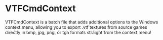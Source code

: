 # VTFCmdContext
VTFCmdContext is a batch file that adds additional options to the Windows context menu, allowing you to export .vtf textures from source games directly in bmp, jpg, png, or tga formats straight from the context menu!
